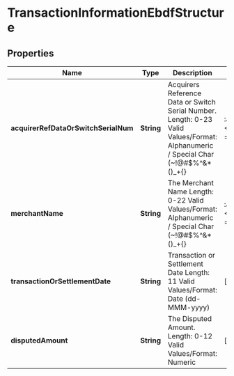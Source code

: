 

# TransactionInformationEbdfStructure

## Properties

Name | Type | Description | Notes
------------ | ------------- | ------------- | -------------
**acquirerRefDataOrSwitchSerialNum** | **String** | Acquirers Reference Data or Switch Serial Number.   Length: 0-23   Valid Values/Format: Alphanumeric / Special Char (~!@#$%^&amp;*()_+{}|:\&quot;&lt;&gt;?,./;&#39;[]-&#x3D;) |  [optional]
**merchantName** | **String** | The Merchant Name   Length: 0-22   Valid Values/Format: Alphanumeric / Special Char (~!@#$%^&amp;*()_+{}|:\&quot;&lt;&gt;?,./;&#39;[]-&#x3D;) |  [optional]
**transactionOrSettlementDate** | **String** | Transaction or Settlement Date   Length: 11   Valid Values/Format: Date (dd-MMM-yyyy) |  [optional]
**disputedAmount** | **String** | The Disputed Amount.   Length: 0-12   Valid Values/Format: Numeric |  [optional]



